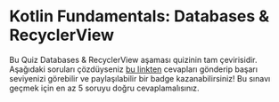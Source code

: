 # Kotlin Fundamentals: Databases & RecyclerView

Bu Quiz Databases & RecyclerView aşaması quizinin tam çevirisidir. Aşağıdaki soruları çözdüyseniz [bu linkten](https://developer.android.com/courses/quizzes/kotlin-fundamentals-seven/kotlin-fundamentals-seven?continue=https%3A%2F%2Fdeveloper.android.com%2Fcourses%2Fpathways%2Fkotlin-fundamentals-seven%23quiz-%2Fcourses%2Fquizzes%2Fkotlin-fundamentals-seven%2Fkotlin-fundamentals-seven)  cevapları gönderip başarı seviyenizi görebilir ve paylaşılabilir bir badge kazanabilirsiniz! Bu sınavı geçmek için en az 5 soruyu doğru cevaplamalısınız.